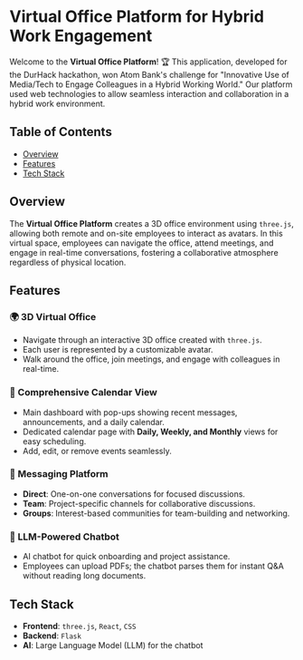 # Virtual Office Platform for Hybrid Work Engagement

Welcome to the **Virtual Office Platform**! 🏆 This application, developed for the DurHack hackathon, won Atom Bank's challenge for "Innovative Use of Media/Tech to Engage Colleagues in a Hybrid Working World." Our platform used  web technologies to allow seamless interaction and collaboration in a hybrid work environment.

## Table of Contents

- [Overview](#overview)
- [Features](#features)
- [Tech Stack](#tech-stack)

## Overview

The **Virtual Office Platform** creates a 3D office environment using `three.js`, allowing both remote and on-site employees to interact as avatars. In this virtual space, employees can navigate the office, attend meetings, and engage in real-time conversations, fostering a collaborative atmosphere regardless of physical location.

## Features

### 🌍 3D Virtual Office

- Navigate through an interactive 3D office created with `three.js`.
- Each user is represented by a customizable avatar.
- Walk around the office, join meetings, and engage with colleagues in real-time.

### 📆 Comprehensive Calendar View

- Main dashboard with pop-ups showing recent messages, announcements, and a daily calendar.
- Dedicated calendar page with **Daily, Weekly, and Monthly** views for easy scheduling.
- Add, edit, or remove events seamlessly.

### 💬 Messaging Platform

- **Direct**: One-on-one conversations for focused discussions.
- **Team**: Project-specific channels for collaborative discussions.
- **Groups**: Interest-based communities for team-building and networking.

### 🤖 LLM-Powered Chatbot

- AI chatbot for quick onboarding and project assistance.
- Employees can upload PDFs; the chatbot parses them for instant Q&A without reading long documents.

## Tech Stack

- **Frontend**: `three.js`, `React`, `CSS`
- **Backend**: `Flask`
- **AI**: Large Language Model (LLM) for the chatbot
